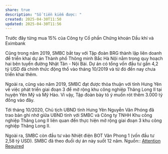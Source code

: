 ```yaml
---
share: true
description: "Số tiền kiếm được: "
created: 2025-04-30T11:50
updated: 2025-04-30T11:56
---
```

Trước đây từng mua 15% của Công ty Cổ phần Chứng khoán Dầu khí và Eximbank 

Cũng trong năm 2019, SMBC bắt tay với Tập đoàn BRG thành lập liên doanh để triển khai dự án Thành phố Thông minh Bắc Hà Nội nằm trong quy hoạch hai bên tuyến đường Nhật Tân - Nội Bài. Dự án có tổng vốn đầu tư gần 4,2 tỷ USD đã chính thức động thổ vào tháng 10/2019 và từ đó đến nay chưa triển khai thêm.

Ngoài ra, cũng vào năm 2019, SMBC đạt được thỏa thuận với tỉnh Hưng Yên về việc phát triển giai đoạn 3 để mở rộng khu công nghiệp Thăng Long II tại huyện Yên Mỹ và Mỹ Hào. Vì vậy, Tập đoàn bày tỏ ý muốn rót thêm 3.000 tỷ đồng vào đây.

Tới tháng 10/2020, Chủ tịch UBND tỉnh Hưng Yên Nguyễn Văn Phóng đã trao bản ghi nhớ giữa UBND tỉnh với SMBC và Công ty TNHH Khu công nghiệp Thăng Long II liên quan đến thực hiện mở rộng giai đoạn 3 khu công nghiệp Thăng Long II.

Ngoài ra, SMBC còn đầu tư vào Nhiệt điện BOT Vân Phong 1 (vốn đầu tư 2,58 tỷ USD). SMBC đã theo đuổi dự án này suốt 12 năm.
Nguồn:: [Attention Required](https://fireant.vn/bai-viet/smbc-sau-16-nam-dau-tu-vao-viet-nam-voi-eximbank-bao-viet-psi-ty-suat-loi-nhuan-thap-tham-chi-lo/20850027?jskey=pItHj5715ZEnSx2Dt56zy7KtQDBKf3%2BMpDU41UTwu4AG)